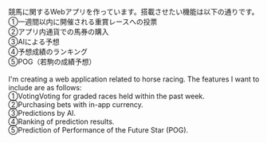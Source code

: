 競馬に関するWebアプリを作っています。搭載させたい機能は以下の通りです。
<br>
①一週間以内に開催される重賞レースへの投票
<br>
②アプリ内通貨での馬券の購入
<br>
③AIによる予想
<br>
④予想成績のランキング
<br>
⑤POG（若駒の成績予想）
<br>
<br>
I'm creating a web application related to horse racing. The features I want to include are as follows:
<br>
①VotingVoting for graded races held within the past week.
<br>
②Purchasing bets with in-app currency.
<br>
③Predictions by AI.
<br>
④Ranking of prediction results.
<br>
⑤Prediction of Performance of the Future Star (POG).

